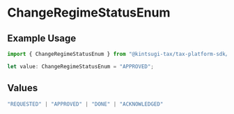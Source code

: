 # ChangeRegimeStatusEnum

## Example Usage

```typescript
import { ChangeRegimeStatusEnum } from "@kintsugi-tax/tax-platform-sdk/models";

let value: ChangeRegimeStatusEnum = "APPROVED";
```

## Values

```typescript
"REQUESTED" | "APPROVED" | "DONE" | "ACKNOWLEDGED"
```